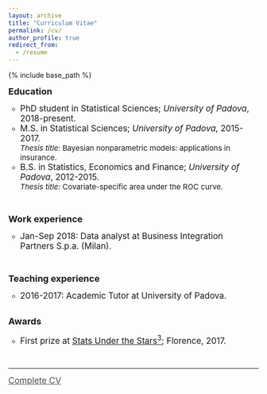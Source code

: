 ```yaml
---
layout: archive
title: "Curriculum Vitae"
permalink: /cv/
author_profile: true
redirect_from:
  - /resume
---
```


{% include base_path %}

<style type="text/css">
    a.typeA:hover {text-decoration: underline;}
</style>


<b style="font-size:18px"> Education </b>
<ul style="list-style-type:circle;">
  <li> <font style="font-size:17px"> PhD student in Statistical Sciences; <i>University of Padova</i>, 2018-present. </font> </li> 
  <li> <font style="font-size:17px"> M.S. in Statistical Sciences; <i>University of Padova</i>, 2015-2017. </font> 
  <font style="font-size:15px"> <br> <i>Thesis title:</i> Bayesian nonparametric models: applications in insurance. </font> </li> 
  <li> <font style="font-size:17px"> B.S. in Statistics, Economics and Finance; <i>University of Padova</i>, 2012-2015.</font> 
  <font style="font-size:15px"> <br> <i>Thesis title:</i> Covariate-specific area under the ROC curve.</font> </li>
</ul>  
<br>


<b style="font-size:18px"> Work experience </b>
<ul style="list-style-type:circle;">
<li><font style="font-size:17px">Jan-Sep 2018: Data analyst at Business Integration Partners S.p.a. (Milan).</font> </li>
</ul>
<br>

<b style="font-size:18px">Teaching experience</b>
<ul style="list-style-type:circle;"> 
<li><font style="font-size:17px">2016-2017: Academic Tutor at University of Padova.</font></li>
</ul>

<br>
<b style="font-size:18px">Awards</b>
<ul style="list-style-type:circle;"> 
<li><font style="font-size:17px">First prize at <a class="typeA" href="http://local.disia.unifi.it/sus3/">Stats Under the Stars<sup>3</sup></a>; Florence, 2017.</font></li>
</ul>
  
  
<br/>





<hr>
<a class="typeA" href="https://laura-dangelo.github.io/files/CV_dangelo_laura.pdf" style="color:rgb(73,78,82)"><font style="font-size:17px">Complete CV</font></a>

